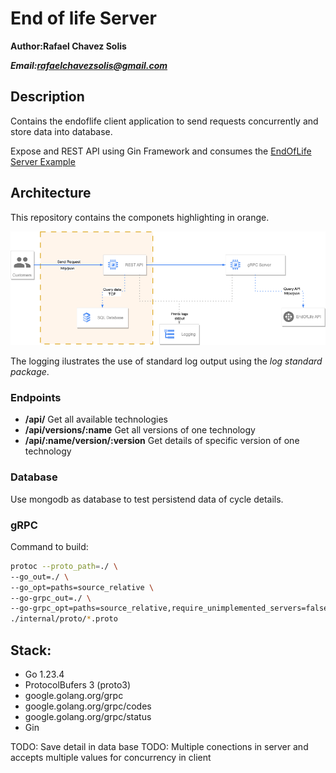# End of life Server

**Author:Rafael Chavez Solis**

***Email:rafaelchavezsolis@gmail.com***

## Description

Contains the endoflife client application to send requests concurrently and store data into database.

Expose and REST API using Gin Framework and consumes the [EndOfLife Server Example](https://github.com/rcsolis/endoflife_server)

## Architecture

This repository contains the componets highlighting in orange.

![image](./docs/Diagram_client.png)

The logging ilustrates the use of standard log output using the *log standard package*.

### Endpoints

- **/api/** Get all available technologies
- **/api/versions/:name** Get all versions of one technology
- **/api/:name/version/:version** Get details of specific version of one technology


### Database

Use mongodb as database to test persistend data of cycle details.

### gRPC

Command to build:
```bash
protoc --proto_path=./ \
--go_out=./ \
--go_opt=paths=source_relative \
--go-grpc_out=./ \
--go-grpc_opt=paths=source_relative,require_unimplemented_servers=false \
./internal/proto/*.proto
```

## Stack:
- Go 1.23.4
- ProtocolBufers 3 (proto3)
- google.golang.org/grpc
- google.golang.org/grpc/codes
- google.golang.org/grpc/status
- Gin

TODO: Save detail in data base
TODO: Multiple conections in server and accepts multiple values for concurrency in client